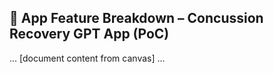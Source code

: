 ## 🔧 App Feature Breakdown – Concussion Recovery GPT App (PoC)

... [document content from canvas] ...